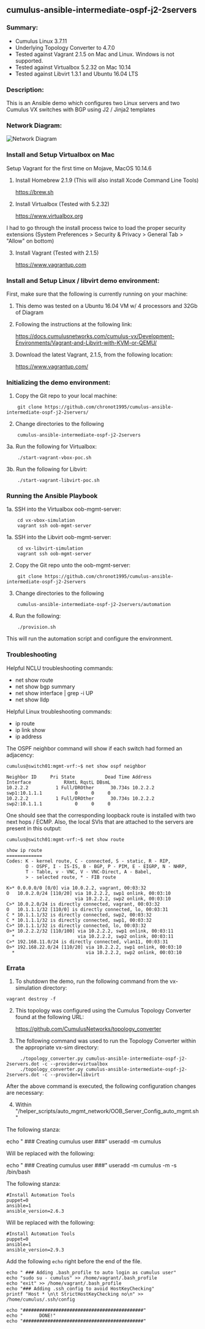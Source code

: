 ## cumulus-ansible-intermediate-ospf-j2-2servers

### Summary:

  - Cumulus Linux 3.7.11
  - Underlying Topology Converter to 4.7.0
  - Tested against Vagrant 2.1.5 on Mac and Linux. Windows is not supported.
  - Tested against Virtualbox 5.2.32 on Mac 10.14
  - Tested against Libvirt 1.3.1 and Ubuntu 16.04 LTS

### Description:

This is an Ansible demo which configures two Linux servers and two Cumulus VX switches with BGP using J2 / Jinja2 templates

### Network Diagram:

![Network Diagram](https://github.com/chronot1995/cumulus-ansible-intermediate-ospf-j2-2servers/blob/master/documentation/cumulus-ansible-intermediate-ospf-j2-2servers.png)

### Install and Setup Virtualbox on Mac

Setup Vagrant for the first time on Mojave, MacOS 10.14.6

1. Install Homebrew 2.1.9 (This will also install Xcode Command Line Tools)

    https://brew.sh

2. Install Virtualbox (Tested with 5.2.32)

    https://www.virtualbox.org

I had to go through the install process twice to load the proper security extensions (System Preferences > Security & Privacy > General Tab > "Allow" on bottom)

3. Install Vagrant (Tested with 2.1.5)

    https://www.vagrantup.com

### Install and Setup Linux / libvirt demo environment:

First, make sure that the following is currently running on your machine:

1. This demo was tested on a Ubuntu 16.04 VM w/ 4 processors and 32Gb of Diagram

2. Following the instructions at the following link:

    https://docs.cumulusnetworks.com/cumulus-vx/Development-Environments/Vagrant-and-Libvirt-with-KVM-or-QEMU/

3. Download the latest Vagrant, 2.1.5, from the following location:

    https://www.vagrantup.com/

### Initializing the demo environment:

1. Copy the Git repo to your local machine:

```
    git clone https://github.com/chronot1995/cumulus-ansible-intermediate-ospf-j2-2servers/
```

2. Change directories to the following

```
    cumulus-ansible-intermediate-ospf-j2-2servers
```

3a. Run the following for Virtualbox:

```
    ./start-vagrant-vbox-poc.sh
```

3b. Run the following for Libvirt:

```
    ./start-vagrant-libvirt-poc.sh
```

### Running the Ansible Playbook

1a. SSH into the Virtualbox oob-mgmt-server:

```
    cd vx-vbox-simulation
    vagrant ssh oob-mgmt-server
```

1a. SSH into the Libvirt oob-mgmt-server:

```
    cd vx-libvirt-simulation  
    vagrant ssh oob-mgmt-server
```

2. Copy the Git repo unto the oob-mgmt-server:

```
    git clone https://github.com/chronot1995/cumulus-ansible-intermediate-ospf-j2-2servers
```

3. Change directories to the following

```
    cumulus-ansible-intermediate-ospf-j2-2servers/automation
```

4. Run the following:

```
    ./provision.sh
```

This will run the automation script and configure the environment.

### Troubleshooting

Helpful NCLU troubleshooting commands:

- net show route
- net show bgp summary
- net show interface | grep -i UP
- net show lldp

Helpful Linux troubleshooting commands:

- ip route
- ip link show
- ip address <interface>

The OSPF neighbor command will show if each switch had formed an adjacency:

```
cumulus@switch01:mgmt-vrf:~$ net show ospf neighbor

Neighbor ID     Pri State           Dead Time Address         Interface            RXmtL RqstL DBsmL
10.2.2.2          1 Full/DROther      30.734s 10.2.2.2        swp1:10.1.1.1            0     0     0
10.2.2.2          1 Full/DROther      30.734s 10.2.2.2        swp2:10.1.1.1            0     0     0

```

One should see that the corresponding loopback route is installed with two next hops / ECMP. Also, the local SVIs that are attached to the servers are present in this output:

```
cumulus@switch01:mgmt-vrf:~$ net show route

show ip route
=============
Codes: K - kernel route, C - connected, S - static, R - RIP,
       O - OSPF, I - IS-IS, B - BGP, P - PIM, E - EIGRP, N - NHRP,
       T - Table, v - VNC, V - VNC-Direct, A - Babel,
       > - selected route, * - FIB route

K>* 0.0.0.0/0 [0/0] via 10.0.2.2, vagrant, 00:03:32
O   10.0.2.0/24 [110/20] via 10.2.2.2, swp1 onlink, 00:03:10
                         via 10.2.2.2, swp2 onlink, 00:03:10
C>* 10.0.2.0/24 is directly connected, vagrant, 00:03:32
O   10.1.1.1/32 [110/0] is directly connected, lo, 00:03:31
C * 10.1.1.1/32 is directly connected, swp2, 00:03:32
C * 10.1.1.1/32 is directly connected, swp1, 00:03:32
C>* 10.1.1.1/32 is directly connected, lo, 00:03:32
O>* 10.2.2.2/32 [110/100] via 10.2.2.2, swp1 onlink, 00:03:11
  *                       via 10.2.2.2, swp2 onlink, 00:03:11
C>* 192.168.11.0/24 is directly connected, vlan11, 00:03:31
O>* 192.168.22.0/24 [110/20] via 10.2.2.2, swp1 onlink, 00:03:10
  *                          via 10.2.2.2, swp2 onlink, 00:03:10
```



### Errata

1. To shutdown the demo, run the following command from the vx-simulation directory:

```
vagrant destroy -f
```

2. This topology was configured using the Cumulus Topology Converter found at the following URL:

    https://github.com/CumulusNetworks/topology_converter

3. The following command was used to run the Topology Converter within the appropriate vx-sim directory:

```
     ./topology_converter.py cumulus-ansible-intermediate-ospf-j2-2servers.dot -c --provider=virtualbox
     ./topology_converter.py cumulus-ansible-intermediate-ospf-j2-2servers.dot -c --provider=libvirt
```

After the above command is executed, the following configuration changes are necessary:

4. Within "<vx-sim>/helper_scripts/auto_mgmt_network/OOB_Server_Config_auto_mgmt.sh"

The following stanza:

echo " ### Creating cumulus user ###"
useradd -m cumulus

Will be replaced with the following:

echo " ### Creating cumulus user ###"
useradd -m cumulus -m -s /bin/bash

The following stanza:

    #Install Automation Tools
    puppet=0
    ansible=1
    ansible_version=2.6.3

Will be replaced with the following:

    #Install Automation Tools
    puppet=0
    ansible=1
    ansible_version=2.9.3

Add the following ```echo``` right before the end of the file.

    echo " ### Adding .bash_profile to auto login as cumulus user"
    echo "sudo su - cumulus" >> /home/vagrant/.bash_profile
    echo "exit" >> /home/vagrant/.bash_profile
    echo "### Adding .ssh_config to avoid HostKeyChecking"
    printf "Host * \n\t StrictHostKeyChecking no\n" >> /home/cumulus/.ssh/config

    echo "############################################"
    echo "      DONE!"
    echo "############################################"
